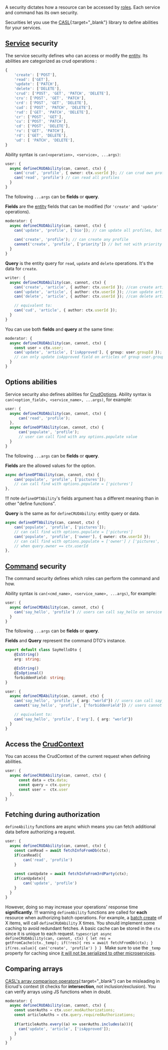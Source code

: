 A security dictates how a resource can be accessed by [roles](./roles.md). Each service and command has its own security.

Securities let you use the [CASL](https://casl.js.org/){:target="_blank"} library to define abilities for your services.

## [Service](../services/definition.md) security

The service security defines who can access or modify the [entity](../services/entity.md). Its abilities are categorized as crud operations :

```typescript
{
    'create': ['POST'],
    'read': ['GET'],
    'update': ['PATCH'],
    'delete': ['DELETE'],
    'crud': ['POST', 'GET', 'PATCH', 'DELETE'],
    'cru': ['POST', 'GET', 'PATCH'],
    'crd': ['POST', 'GET', 'DELETE'],
    'cud': ['POST', 'PATCH', 'DELETE'],
    'rud': ['GET', 'PATCH', 'DELETE'],
    'cr': ['POST', 'GET'],
    'cu': ['POST', 'PATCH'],
    'cd': ['POST', 'DELETE'],
    'ru': ['GET', 'PATCH'],
    'rd': ['GET', 'DELETE'],
    'ud': [ 'PATCH', 'DELETE'],
}
```
Ability syntax is `can(<operation>, <service>, ...args)`:
```typescript title="services/profile/profile.security.ts"
user: {
  async defineCRUDAbility(can, cannot, ctx) {
    can('crud', 'profile', { owner: ctx.userId }); // can crud own profile
    can('read', 'profile') // can read all profiles
  }
}
```
The following `...args` can be **fields** or **query**.

**Fields** are the [entity](./../services/entity.md) fields that can be modified (for `'create'` and `'update'` operations).
```typescript
moderator: {
  async defineCRUDAbility(can, cannot, ctx) {
    can('update', 'profile', ['bio']); // can update all profiles, but only their bio
    
    can('create', 'profile'); // can create any profile
    cannot('create', 'profile', ['priority']) // but not with priority specified
  }
}
```
**Query** is the entity query for `read`, `update` and `delete` operations. It's the data for `create`.
```typescript
writer: {
  async defineCRUDAbility(can, cannot, ctx) {
    can('create', 'article', { author: ctx.userId }); //can create article with author == userId
    can('update', 'article', { author: ctx.userId }); //can update articles where author == userId
    can('delete', 'article', { author: ctx.userId }); //can delete articles where author == userId

    // equivalent to:
    can('cud', 'article', { author: ctx.userId }); 
  }
}
```
You can use both **fields** and **query** at the same time:
```typescript
moderator: {
  async defineCRUDAbility(can, cannot, ctx) {
    const user = ctx.user;
    can('update', 'article', ['isApproved'], { group: user.groupId });
    // can only update isApproved field on articles of group user.groupId
  }
}
```
## Options abilities
Service security also defines abilities for [CrudOptions](../services/options.md).
Ability syntax is `can(<option_field>, <service_name>, ...args)`, for example: 
```typescript title="services/profile/profile.security.ts"
user: {
  async defineCRUDAbility(can, cannot, ctx) {
      can('read', 'profile'); 
  },
  async defineOPTAbility(can, cannot, ctx) {
      can('populate', 'profile'); 
      // user can call find with any options.populate value
  }
}
```

The following `...args` can be **fields** or **query**.
  
**Fields** are the allowed values for the option.
```typescript
async defineOPTAbility(can, cannot, ctx) {
    can('populate', 'profile', ['pictures']); 
    // can call find with options.populate = ['pictures']
},
```
!!! note
    `defineOPTAbility`'s fields argument has a different meaning than in other "define functions".

**Query** is the same as for `defineCRUDAbility`: entity query or data.
```typescript
async defineOPTAbility(can, cannot, ctx) {
    can('populate', 'profile', ['pictures']); 
    // can call find with options.populate = ['pictures']
    can('populate', 'profile', ['owner'], { owner: ctx.userId }); 
    // can call find with options.populate = ['owner'] / ['pictures', 'owner']
    // when query.owner == ctx.userId
},
```

## [Command](../services/commands.md) security
The command security defines which roles can perform the command and how.

Ability syntax is `can(<cmd_name>, <service_name>, ...args)`, for example:
```typescript title="say_hello.security.ts"
user: {
  async defineCMDAbility(can, cannot, ctx) {
    can('say_hello', 'profile') // users can call say_hello on service profile
  }
}
```
The following `...args` can be **fields** or **query**.

**Fields** and **Query** represent the command DTO's instance.
```typescript
export default class SayHelloDto {
    @IsString()
    arg: string;

    @IsString()
    @IsOptional()
    forbiddenField: string;
}
```
```typescript
user: {
  async defineCMDAbility(can, cannot, ctx) {
    can('say_hello', 'profile', { arg: "world"}) // users can call say_hello with arg == world
    cannot('say_hello', 'profile', ['forbiddenField']) // users cannot call say_hello with forbiddenField defined

    // equivalent to:
    can('say_hello', 'profile', ['arg'], { arg: "world"}) 
  }
}
```

## Access the [CrudContext](../context.md)
You can access the CrudContext of the current request when defining abilities.
```typescript
user: {
  async defineCRUDAbility(can, cannot, ctx) {
      const data = ctx.data;
      const query = ctx.query
      const user =  ctx.user
  },
}
```

## Fetching during authorization
`defineAbility` functions are async which means you can fetch additional data before authorizing a request.
```typescript
user: {
  async defineCRUDAbility(can, cannot, ctx) {
    const canRead = await fetchInfoFromDb(ctx);
    if(canRead){
        can('read', 'profile')
    }
    
    const canUpdate = await fetchInfoFrom3rdParty(ctx);
    if(canUpdate){
        can('update', 'profile')
    }
  }
}
```
However, doing so may increase your operations' response time **significantly**.
!!! warning 
    `defineAbility` functions are called for **each** resource when authorizing batch operations. For example, a [batch create]() of X items, will call `defineCRUDAbility` X times. You should implement some caching to avoid redundant fetches. A basic cache can be stored in the `ctx` since it is unique to each request.
    ```typescript
    async defineCRUDAbility(can, cannot, ctx) {
        let res = getFromCache(ctx._temp);
        if(!res){
            res = await fetchFromDb(ctx);
        }
        if(res.value){
            can('create', 'profile')
        }
    }
    ```
    Make sure to use the `_temp` property for caching since [it will not be serialized to other microservices](../context.md#caching).


## Comparing arrays
[CASL's array comparison operators](https://casl.js.org/v6/en/guide/conditions-in-depth#supported-operators){:target="_blank"} can be misleading in Eicrud's context (it checks for **intersection**, not inclusion/exclusion). You can verify arrays using JS functions when in doubt.
```typescript
moderator: {
  async defineCRUDAbility(can, cannot, ctx) {
    const userAuths = ctx.user.modAuthorizations;
    const articleAuths = ctx.query.requiredAuthorizations;
    
    if(articleAuths.every((a) => userAuths.includes(a))){
      can('update', 'article', ['isApproved']);
    }
  }
}
```